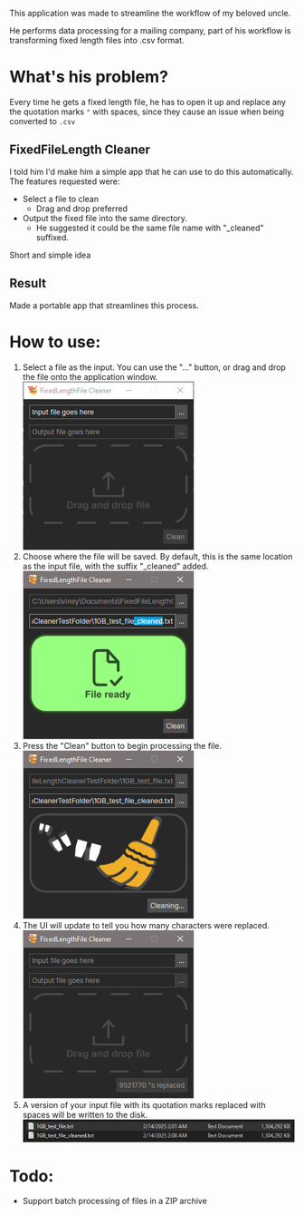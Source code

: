 ﻿This application was made to streamline the workflow of my beloved uncle.

He performs data processing for a mailing company, part of his workflow is transforming fixed length files into .csv 
format.

# What's his problem?
Every time he gets a fixed length file, he has to open it up and replace any the quotation marks `"` with spaces, since 
they cause an issue when being converted to `.csv`

## FixedFileLength Cleaner
I told him I'd make him a simple app that he can use to do this automatically. The features requested were:
- Select a file to clean
    - Drag and drop preferred
- Output the fixed file into the same directory.
    - He suggested it could be the same file name with "\_cleaned" suffixed.

Short and simple idea

## Result
Made a portable app that streamlines this process. 

# How to use:
1. Select a file as the input. You can use the "..." button, or drag and drop the file onto
   the application window.  
![Application start](docs/1.PNG)
2. Choose where the file will be saved. By default, this is the same location as the input file, with the suffix 
"_cleaned" added.    
![File Added](docs/2.PNG)
3. Press the "Clean" button to begin processing the file.  
![Cleaning](docs/3.PNG)
4. The UI will update to tell you how many characters were replaced.  
![Finished](docs/4.PNG)
5. A version of your input file with its quotation marks replaced with spaces will be written to the disk.  
![Output](docs/5.PNG)

# Todo:
- Support batch processing of files in a ZIP archive
